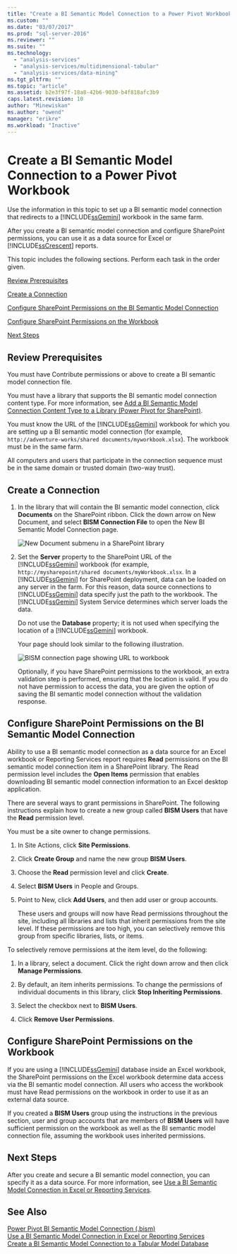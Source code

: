 ```yaml
---
title: "Create a BI Semantic Model Connection to a Power Pivot Workbook | Microsoft Docs"
ms.custom: ""
ms.date: "03/07/2017"
ms.prod: "sql-server-2016"
ms.reviewer: ""
ms.suite: ""
ms.technology: 
  - "analysis-services"
  - "analysis-services/multidimensional-tabular"
  - "analysis-services/data-mining"
ms.tgt_pltfrm: ""
ms.topic: "article"
ms.assetid: b2e3f97f-18a8-42b6-9030-b4f818afc3b9
caps.latest.revision: 10
author: "Minewiskan"
ms.author: "owend"
manager: "erikre"
ms.workload: "Inactive"
---
```

# Create a BI Semantic Model Connection to a Power Pivot Workbook
  Use the information in this topic to set up a BI semantic model connection that redirects to a [!INCLUDE[ssGemini](../../includes/ssgemini-md.md)] workbook in the same farm.  
  
 After you create a BI semantic model connection and configure SharePoint permissions, you can use it as a data source for Excel or [!INCLUDE[ssCrescent](../../includes/sscrescent-md.md)] reports.  
  
 This topic includes the following sections. Perform each task in the order given.  
  
 [Review Prerequisites](#bkmk_prereq)  
  
 [Create a Connection](#bkmk_create)  
  
 [Configure SharePoint Permissions on the BI Semantic Model Connection](#bkmk_permissions)  
  
 [Configure SharePoint Permissions on the Workbook](#bkmk_userdb)  
  
 [Next Steps](#bkmk_next)  
  
##  <a name="bkmk_prereq"></a> Review Prerequisites  
 You must have Contribute permissions or above to create a BI semantic model connection file.  
  
 You must have a library that supports the BI semantic model connection content type. For more information, see [Add a BI Semantic Model Connection Content Type to a Library &#40;Power Pivot for SharePoint&#41;](../../analysis-services/power-pivot-sharepoint/add-bi-semantic-model-connection-content-type-to-library.md).  
  
 You must know the URL of the [!INCLUDE[ssGemini](../../includes/ssgemini-md.md)] workbook for which you are setting up a BI semantic model connection (for example, `http://adventure-works/shared documents/myworkbook.xlsx`). The workbook must be in the same farm.  
  
 All computers and users that participate in the connection sequence must be in the same domain or trusted domain (two-way trust).  
  
##  <a name="bkmk_create"></a> Create a Connection  
  
1.  In the library that will contain the BI semantic model connection, click **Documents** on the SharePoint ribbon. Click the down arrow on New Document, and select **BISM Connection File** to open the New BI Semantic Model Connection page.  
  
     ![New Document submenu in a SharePoint library](../../analysis-services/power-pivot-sharepoint/media/ssas-bismconnection-new.gif "New Document submenu in a SharePoint library")  
  
2.  Set the **Server** property to the SharePoint URL of the [!INCLUDE[ssGemini](../../includes/ssgemini-md.md)] workbook (for example, `http://mysharepoint/shared documents/myWorkbook.xlsx`. In a [!INCLUDE[ssGemini](../../includes/ssgemini-md.md)] for SharePoint deployment, data can be loaded on any server in the farm. For this reason, data source connections to [!INCLUDE[ssGemini](../../includes/ssgemini-md.md)] data specify just the path to the workbook. The [!INCLUDE[ssGemini](../../includes/ssgemini-md.md)] System Service determines which server loads the data.  
  
     Do not use the **Database** property; it is not used when specifying the location of a [!INCLUDE[ssGemini](../../includes/ssgemini-md.md)] workbook.  
  
     Your page should look similar to the following illustration.  
  
     ![BISM connection page showing URL to workbook](../../analysis-services/power-pivot-sharepoint/media/ssas-bismconnection-ppvtds.gif "BISM connection page showing URL to workbook")  
  
     Optionally, if you have SharePoint permissions to the workbook, an extra validation step is performed, ensuring that the location is valid. If you do not have permission to access the data, you are given the option of saving the BI semantic model connection without the validation response.  
  
##  <a name="bkmk_permissions"></a> Configure SharePoint Permissions on the BI Semantic Model Connection  
 Ability to use a BI semantic model connection as a data source for an Excel workbook or Reporting Services report requires **Read** permissions on the BI semantic model connection item in a SharePoint library. The Read permission level includes the **Open Items** permission that enables downloading BI semantic model connection information to an Excel desktop application.  
  
 There are several ways to grant permissions in SharePoint. The following instructions explain how to create a new group called **BISM Users** that have the **Read** permission level.  
  
 You must be a site owner to change permissions.  
  
1.  In Site Actions, click **Site Permissions**.  
  
2.  Click **Create Group** and name the new group **BISM Users**.  
  
3.  Choose the **Read** permission level and click **Create**.  
  
4.  Select **BISM Users** in People and Groups.  
  
5.  Point to New, click **Add Users**, and then add user or group accounts.  
  
     These users and groups will now have Read permissions throughout the site, including all libraries and lists that inherit permissions from the site level. If these permissions are too high, you can selectively remove this group from specific libraries, lists, or items.  
  
 To selectively remove permissions at the item level, do the following:  
  
1.  In a library, select a document. Click the right down arrow and then click **Manage Permissions**.  
  
2.  By default, an item inherits permissions. To change the permissions of individual documents in this library, click **Stop Inheriting Permissions**.  
  
3.  Select the checkbox next to **BISM Users**.  
  
4.  Click **Remove User Permissions**.  
  
##  <a name="bkmk_userdb"></a> Configure SharePoint Permissions on the Workbook  
 If you are using a [!INCLUDE[ssGemini](../../includes/ssgemini-md.md)] database inside an Excel workbook, the SharePoint permissions on the Excel workbook determine data access via the BI semantic model connection. All users who access the workbook must have Read permissions on the workbook in order to use it as an external data source.  
  
 If you created a **BISM Users** group using the instructions in the previous section, user and group accounts that are members of **BISM Users** will have sufficient permission on the workbook as well as the BI semantic model connection file, assuming the workbook uses inherited permissions.  
  
##  <a name="bkmk_next"></a> Next Steps  
 After you create and secure a BI semantic model connection, you can specify it as a data source. For more information, see [Use a BI Semantic Model Connection in Excel or Reporting Services](../../analysis-services/power-pivot-sharepoint/use-a-bi-semantic-model-connection-in-excel-or-reporting-services.md).  
  
## See Also  
 [Power Pivot BI Semantic Model Connection &#40;.bism&#41;](../../analysis-services/power-pivot-sharepoint/power-pivot-bi-semantic-model-connection-bism.md)   
 [Use a BI Semantic Model Connection in Excel or Reporting Services](../../analysis-services/power-pivot-sharepoint/use-a-bi-semantic-model-connection-in-excel-or-reporting-services.md)   
 [Create a BI Semantic Model Connection to a Tabular Model Database](../../analysis-services/power-pivot-sharepoint/create-a-bi-semantic-model-connection-to-a-tabular-model-database.md)  
  
  
